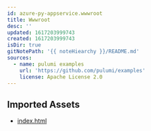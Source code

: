 ```yaml
---
id: azure-py-appservice.wwwroot
title: Wwwroot
desc: ''
updated: 1617203999743
created: 1617203999743
isDir: true
gitNotePath: '{{ noteHiearchy }}/README.md'
sources:
  - name: pulumi examples
    url: 'https://github.com/pulumi/examples'
    license: Apache License 2.0
---
```

## Imported Assets

- [index.html](/assets/index.html)

